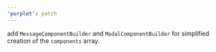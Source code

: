 ```yaml
---
'purplet': patch
---
```


add `MessageComponentBuilder` and `ModalComponentBuilder` for simplified creation of the `components` array.
